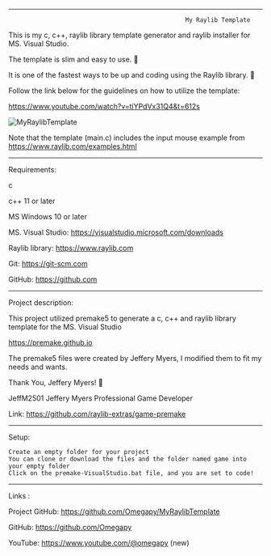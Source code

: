 -----------------------------------------------------------------------------------------------------------------------------

                                                     My Raylib Template

This is my c, c++, raylib library template generator and raylib installer for MS. Visual Studio. 

The template is slim and easy to use. :raised_hands:

It is one of the fastest ways to be up and coding using the Raylib library. :runner:

Follow the link below for the guidelines on how to utilize the template:

https://www.youtube.com/watch?v=tiYPdVx31Q4&t=612s


![MyRaylibTemplate](https://user-images.githubusercontent.com/121726699/211131597-016a96f3-35a7-434b-9bfc-ef70535dd866.PNG)


Note that the template (main.c) includes the input mouse example from https://www.raylib.com/examples.html 

-----------------------------------------------------------------------------------------------------------------------------
Requirements:

c  

c++ 11 or later

MS Windows 10 or later 

MS. Visual Studio: https://visualstudio.microsoft.com/downloads

Raylib library: https://www.raylib.com

Git: https://git-scm.com

GitHub: https://github.com

-----------------------------------------------------------------------------------------------------------------------------
Project description:

This project utilized premake5 to generate a c, c++ and raylib library template for the MS. Visual Studio

https://premake.github.io

The premake5 files were created by Jeffery Myers, I modified them to fit my needs and wants.

Thank You, Jeffery Myers! :clap:

JeffM2501 Jeffery Myers Professional Game Developer
 
Link: https://github.com/raylib-extras/game-premake

-----------------------------------------------------------------------------------------------------------------------------
Setup:

	Create an empty folder for your project
	You can clone or download the files and the folder named game into your empty folder
	Click on the premake-VisualStudio.bat file, and you are set to code!

-----------------------------------------------------------------------------------------------------------------------------
Links  :

Project GitHub: https://github.com/Omegapy/MyRaylibTemplate

GitHub: https://github.com/Omegapy

YouTube: https://www.youtube.com/@omegapy (new)

